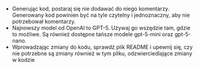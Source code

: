 - Generując kod, postaraj się nie dodawać do niego komentarzy. Generowany kod powinien być na tyle czytelny i jednoznaczny, aby nie potrzebował komentarzy.
- Najnowszy model od OpenAI to GPT-5. Używaj go wszędzie tam, gdzie to możliwe. Są również dostępne tańsze modele gpt-5-mini oraz gpt-5-nano.
- Wprowadzając zmiany do kodu, sprawdź plik README i upewnij się, czy nie potrzebne są zmiany również w tym pliku, odzwierciedlające zmiany w kodzie